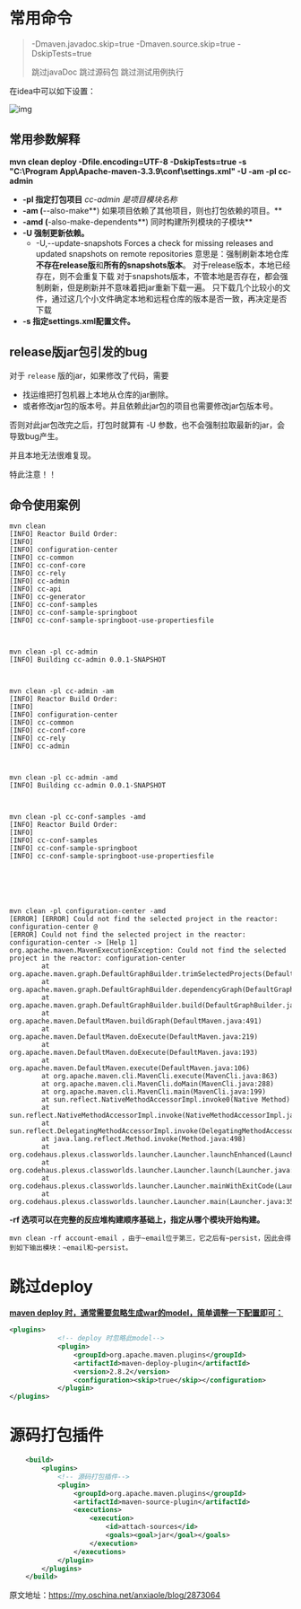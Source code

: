 # 常用命令

> -Dmaven.javadoc.skip=true -Dmaven.source.skip=true -DskipTests=true
>
> 跳过javaDoc             跳过源码包             跳过测试用例执行

在idea中可以如下设置：

![img](https://oscimg.oschina.net/oscnet/up-d178ff7e941227693feac9a6607c38d9a8d.png)

 

## 常用参数解释

**mvn clean deploy -Dfile.encoding=UTF-8 -DskipTests=true -s "C:\Program App\Apache-maven-3.3.9\conf\settings.xml" -U -am -pl cc-admin**

- **-pl 指定打包项目** *cc-admin 是项目模块名称*
- **-am (**--also-make**) 如果项目依赖了其他项目，则也打包依赖的项目。**
- **-amd (**-also-make-dependents**) 同时构建所列模块的子模块**
- **-U 强制更新依赖。**
  - -U,--update-snapshots  Forces a check for missing releases and updated snapshots on remote repositories
    意思是：强制刷新本地仓库**不存在release版**和**所有的snapshots版本**。
    对于release版本，本地已经存在，则不会重复下载
    对于snapshots版本，不管本地是否存在，都会强制刷新，但是刷新并不意味着把jar重新下载一遍。
    只下载几个比较小的文件，通过这几个小文件确定本地和远程仓库的版本是否一致，再决定是否下载
- **-s 指定settings.xml配置文件。**



## release版jar包引发的bug

对于 `release` 版的jar，如果修改了代码，需要

- 找运维把打包机器上本地从仓库的jar删除。
- 或者修改jar包的版本号。并且依赖此jar包的项目也需要修改jar包版本号。

否则对此jar包改完之后，打包时就算有 -U 参数，也不会强制拉取最新的jar，会导致bug产生。

并且本地无法很难复现。

特此注意！！





## 命令使用案例

```
mvn clean
[INFO] Reactor Build Order:
[INFO]
[INFO] configuration-center
[INFO] cc-common
[INFO] cc-conf-core
[INFO] cc-rely
[INFO] cc-admin
[INFO] cc-api
[INFO] cc-generator
[INFO] cc-conf-samples
[INFO] cc-conf-sample-springboot
[INFO] cc-conf-sample-springboot-use-propertiesfile



mvn clean -pl cc-admin
[INFO] Building cc-admin 0.0.1-SNAPSHOT



mvn clean -pl cc-admin -am
[INFO] Reactor Build Order:
[INFO]
[INFO] configuration-center
[INFO] cc-common
[INFO] cc-conf-core
[INFO] cc-rely
[INFO] cc-admin



mvn clean -pl cc-admin -amd
[INFO] Building cc-admin 0.0.1-SNAPSHOT



mvn clean -pl cc-conf-samples -amd
[INFO] Reactor Build Order:
[INFO]
[INFO] cc-conf-samples
[INFO] cc-conf-sample-springboot
[INFO] cc-conf-sample-springboot-use-propertiesfile






mvn clean -pl configuration-center -amd
[ERROR] [ERROR] Could not find the selected project in the reactor: configuration-center @
[ERROR] Could not find the selected project in the reactor: configuration-center -> [Help 1]
org.apache.maven.MavenExecutionException: Could not find the selected project in the reactor: configuration-center
        at org.apache.maven.graph.DefaultGraphBuilder.trimSelectedProjects(DefaultGraphBuilder.java:182)
        at org.apache.maven.graph.DefaultGraphBuilder.dependencyGraph(DefaultGraphBuilder.java:115)
        at org.apache.maven.graph.DefaultGraphBuilder.build(DefaultGraphBuilder.java:92)
        at org.apache.maven.DefaultMaven.buildGraph(DefaultMaven.java:491)
        at org.apache.maven.DefaultMaven.doExecute(DefaultMaven.java:219)
        at org.apache.maven.DefaultMaven.doExecute(DefaultMaven.java:193)
        at org.apache.maven.DefaultMaven.execute(DefaultMaven.java:106)
        at org.apache.maven.cli.MavenCli.execute(MavenCli.java:863)
        at org.apache.maven.cli.MavenCli.doMain(MavenCli.java:288)
        at org.apache.maven.cli.MavenCli.main(MavenCli.java:199)
        at sun.reflect.NativeMethodAccessorImpl.invoke0(Native Method)
        at sun.reflect.NativeMethodAccessorImpl.invoke(NativeMethodAccessorImpl.java:62)
        at sun.reflect.DelegatingMethodAccessorImpl.invoke(DelegatingMethodAccessorImpl.java:43)
        at java.lang.reflect.Method.invoke(Method.java:498)
        at org.codehaus.plexus.classworlds.launcher.Launcher.launchEnhanced(Launcher.java:289)
        at org.codehaus.plexus.classworlds.launcher.Launcher.launch(Launcher.java:229)
        at org.codehaus.plexus.classworlds.launcher.Launcher.mainWithExitCode(Launcher.java:415)
        at org.codehaus.plexus.classworlds.launcher.Launcher.main(Launcher.java:356)
```

**-rf 选项可以在完整的反应堆构建顺序基础上，指定从哪个模块开始构建。**

```
mvn clean -rf account-email ，由于~email位于第三，它之后有~persist，因此会得到如下输出模块：~email和~persist。
```

 

# 跳过deploy

**[maven deploy 时，通常需要忽略生成war的model，简单调整一下配置即可：](https://www.oschina.net/action/GoToLink?url=http%3A%2F%2Fwww.cnblogs.com%2Fjessezeng%2Fp%2F7134488.html)**

```xml
<plugins>
            <!-- deploy 时忽略此model-->
            <plugin>
                <groupId>org.apache.maven.plugins</groupId>
                <artifactId>maven-deploy-plugin</artifactId>
                <version>2.8.2</version>
                <configuration><skip>true</skip></configuration>
            </plugin>
</plugins>
```

# 源码打包插件

```xml
    <build>
        <plugins>
            <!-- 源码打包插件-->
            <plugin>
                <groupId>org.apache.maven.plugins</groupId>
                <artifactId>maven-source-plugin</artifactId>
                <executions>
                    <execution>
                        <id>attach-sources</id>
                        <goals><goal>jar</goal></goals>
                    </execution>
                </executions>
            </plugin>
        </plugins>
    </build>
```

 







原文地址：https://my.oschina.net/anxiaole/blog/2873064
